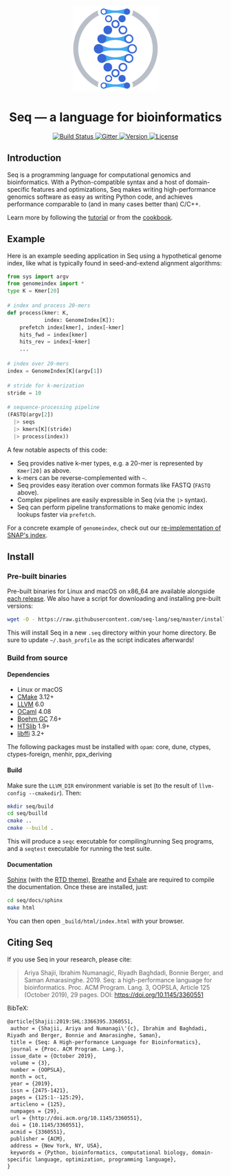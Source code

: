 <p align="center">
 <img src="docs/images/logo.png?raw=true" width="200" alt="Seq"/>
</p>

<h1 align="center"> Seq — a language for bioinformatics </h1>

<p align="center">
  <a href="https://travis-ci.org/seq-lang/seq">
    <img src="https://travis-ci.org/seq-lang/seq.svg?branch=master"
         alt="Build Status">
  </a>
  <a href="https://gitter.im/seq-lang/seq?utm_source=badge&utm_medium=badge&utm_campaign=pr-badge&utm_content=badge">
    <img src="https://badges.gitter.im/Join%20Chat.svg"
         alt="Gitter">
  </a>
  <a href="https://github.com/seq-lang/seq/releases/latest">
    <img src="https://img.shields.io/github/v/release/seq-lang/seq?sort=semver"
         alt="Version">
  </a>
  <a href="https://github.com/seq-lang/seq/blob/master/LICENSE">
    <img src="https://img.shields.io/github/license/seq-lang/seq"
         alt="License">
  </a>
</p>

## Introduction

Seq is a programming language for computational genomics and bioinformatics. With a Python-compatible syntax and a host of domain-specific features and optimizations, Seq makes writing high-performance genomics software as easy as writing Python code, and achieves performance comparable to (and in many cases better than) C/C++.

Learn more by following the [tutorial](docs/sphinx/tutorial.rst) or from the [cookbook](docs/sphinx/cookbook.rst).

## Example

Here is an example seeding application in Seq using a hypothetical genome index, like what is typically found in seed-and-extend alignment algorithms:

```python
from sys import argv
from genomeindex import *
type K = Kmer[20]

# index and process 20-mers
def process(kmer: K,
            index: GenomeIndex[K]):
    prefetch index[kmer], index[~kmer]
    hits_fwd = index[kmer]
    hits_rev = index[~kmer]
    ...

# index over 20-mers
index = GenomeIndex[K](argv[1])

# stride for k-merization
stride = 10

# sequence-processing pipeline
(FASTQ(argv[2])
  |> seqs
  |> kmers[K](stride)
  |> process(index))
```

A few notable aspects of this code:

- Seq provides native k-mer types, e.g. a 20-mer is represented by `Kmer[20]` as above.
- k-mers can be reverse-complemented with `~`.
- Seq provides easy iteration over common formats like FASTQ (`FASTQ` above).
- Complex pipelines are easily expressible in Seq (via the `|>` syntax).
- Seq can perform pipeline transformations to make genomic index lookups faster via `prefetch`.

For a concrete example of `genomeindex`, check out our [re-implementation of SNAP's index](test/snap).

## Install

### Pre-built binaries

Pre-built binaries for Linux and macOS on x86_64 are available alongside [each release](https://github.com/seq-lang/seq/releases). We also have a script for downloading and installing pre-built versions:

```bash
wget -O - https://raw.githubusercontent.com/seq-lang/seq/master/install.sh | bash
```

This will install Seq in a new ``.seq`` directory within your home directory. Be sure to update ``~/.bash_profile`` as the script indicates afterwards!

### Build from source

#### Dependencies

- Linux or macOS
- [CMake](https://cmake.org) 3.12+
- [LLVM](https://llvm.org) 6.0
- [OCaml](https://ocaml.org) 4.08
- [Boehm GC](https://github.com/ivmai/bdwgc) 7.6+
- [HTSlib](https://htslib.org) 1.9+
- [libffi](https://sourceware.org/libffi) 3.2+

The following packages must be installed with `opam`: core, dune, ctypes, ctypes-foreign, menhir, ppx_deriving

#### Build

Make sure the `LLVM_DIR` environment variable is set (to the result of `llvm-config --cmakedir`). Then:

```bash
mkdir seq/build
cd seq/builld
cmake ..
cmake --build .
```

This will produce a `seqc` executable for compiling/running Seq programs, and a `seqtest` executable for running the test suite.

#### Documentation

[Sphinx](https://www.sphinx-doc.org) (with the [RTD theme](https://sphinx-rtd-theme.readthedocs.io/en/stable/)), [Breathe](https://breathe.readthedocs.io/en/latest/) and [Exhale](https://exhale.readthedocs.io/en/latest/index.html) are required to compile the documentation. Once these are installed, just:

```bash
cd seq/docs/sphinx
make html
```

You can then open `_build/html/index.html` with your browser.

## Citing Seq

If you use Seq in your research, please cite:

> Ariya Shajii, Ibrahim Numanagi&cacute;, Riyadh Baghdadi, Bonnie Berger, and Saman Amarasinghe. 2019. Seq: a high-performance language for bioinformatics. Proc. ACM Program. Lang. 3, OOPSLA, Article 125 (October 2019), 29 pages. DOI: https://doi.org/10.1145/3360551

BibTeX:

```
@article{Shajii:2019:SHL:3366395.3360551,
 author = {Shajii, Ariya and Numanagi\'{c}, Ibrahim and Baghdadi, Riyadh and Berger, Bonnie and Amarasinghe, Saman},
 title = {Seq: A High-performance Language for Bioinformatics},
 journal = {Proc. ACM Program. Lang.},
 issue_date = {October 2019},
 volume = {3},
 number = {OOPSLA},
 month = oct,
 year = {2019},
 issn = {2475-1421},
 pages = {125:1--125:29},
 articleno = {125},
 numpages = {29},
 url = {http://doi.acm.org/10.1145/3360551},
 doi = {10.1145/3360551},
 acmid = {3360551},
 publisher = {ACM},
 address = {New York, NY, USA},
 keywords = {Python, bioinformatics, computational biology, domain-specific language, optimization, programming language},
}
```
